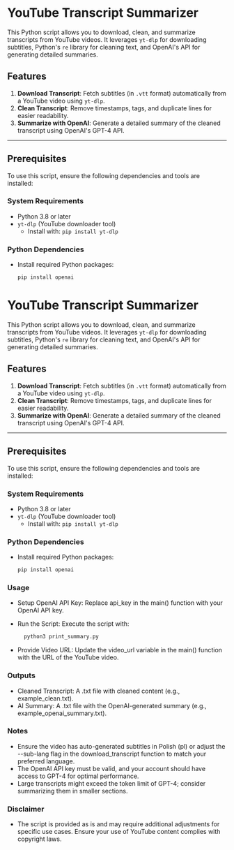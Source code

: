 # YouTube Transcript Summarizer

This Python script allows you to download, clean, and summarize transcripts from YouTube videos. It leverages `yt-dlp` for downloading subtitles, Python's `re` library for cleaning text, and OpenAI's API for generating detailed summaries.

## Features

1. **Download Transcript**: Fetch subtitles (in `.vtt` format) automatically from a YouTube video using `yt-dlp`.
2. **Clean Transcript**: Remove timestamps, tags, and duplicate lines for easier readability.
3. **Summarize with OpenAI**: Generate a detailed summary of the cleaned transcript using OpenAI's GPT-4 API.

---

## Prerequisites

To use this script, ensure the following dependencies and tools are installed:

### System Requirements
- Python 3.8 or later
- `yt-dlp` (YouTube downloader tool)
    - Install with: `pip install yt-dlp`

### Python Dependencies
- Install required Python packages:
  ```bash
  pip install openai

# YouTube Transcript Summarizer

This Python script allows you to download, clean, and summarize transcripts from YouTube videos. It leverages `yt-dlp` for downloading subtitles, Python's `re` library for cleaning text, and OpenAI's API for generating detailed summaries.

## Features

1. **Download Transcript**: Fetch subtitles (in `.vtt` format) automatically from a YouTube video using `yt-dlp`.
2. **Clean Transcript**: Remove timestamps, tags, and duplicate lines for easier readability.
3. **Summarize with OpenAI**: Generate a detailed summary of the cleaned transcript using OpenAI's GPT-4 API.

---

## Prerequisites

To use this script, ensure the following dependencies and tools are installed:

### System Requirements
- Python 3.8 or later
- `yt-dlp` (YouTube downloader tool)
    - Install with: `pip install yt-dlp`

### Python Dependencies
- Install required Python packages:
  ```bash
  pip install openai

### Usage
- Setup OpenAI API Key: Replace api_key in the main() function with your OpenAI API key.

- Run the Script: Execute the script with:

  ```bash
    python3 print_summary.py

- Provide Video URL: Update the video_url variable in the main() function with the URL of the YouTube video.

### Outputs

- Cleaned Transcript: A .txt file with cleaned content (e.g., example_clean.txt).
- AI Summary: A .txt file with the OpenAI-generated summary (e.g., example_openai_summary.txt).

### Notes
- Ensure the video has auto-generated subtitles in Polish (pl) or adjust the --sub-lang flag in the download_transcript function to match your preferred language.
- The OpenAI API key must be valid, and your account should have access to GPT-4 for optimal performance.
- Large transcripts might exceed the token limit of GPT-4; consider summarizing them in smaller sections.

### Disclaimer
- The script is provided as is and may require additional adjustments for specific use cases. Ensure your use of YouTube content complies with copyright laws.